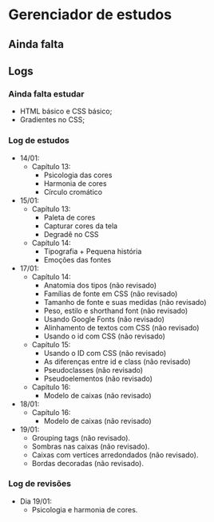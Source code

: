 # Gerenciador de estudos

## Ainda falta

## Logs

### Ainda falta estudar

- HTML básico e CSS básico;
- Gradientes no CSS;

### Log de estudos

- 14/01:
  - Capítulo 13:
    - Psicologia das cores
    - Harmonia de cores
    - Círculo cromático
- 15/01:
  - Capítulo 13:
    - Paleta de cores
    - Capturar cores da tela
    - Degradê no CSS
  - Capítulo 14:
    - Tipografia + Pequena história
    - Emoções das fontes
- 17/01:
  - Capítulo 14:
    - Anatomia dos tipos (não revisado)
    - Famílias de fonte em CSS (não revisado)
    - Tamanho de fonte e suas medidas (não revisado)
    - Peso, estilo e shorthand font (não revisado)
    - Usando Google Fonts (não revisado)
    - Alinhamento de textos com CSS (não revisado)
    - Usando o id com CSS (não revisado)
  - Capítulo 15:
    - Usando o ID com CSS (não revisado)
    - As diferenças entre id e class (não revisado)
    - Pseudoclasses (não revisado)
    - Pseudoelementos (não revisado)
  - Capítulo 16:
    - Modelo de caixas (não revisado)
- 18/01:
  - Capítulo 16:
    - Modelo de caixas (não revisado)
- 19/01:
  - Grouping tags (não revisado).
  - Sombras nas caixas (não revisado).
  - Caixas com vertíces arredondados (não revisado).
  - Bordas decoradas (não revisado).



### Log de revisões

- Dia 19/01:
  - Psicologia e harmonia de cores.



